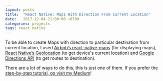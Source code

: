 ```yaml
---
layout: posts
title:  "React Native: Maps With Direction From Current Location"
date:   2017-12-04 21:00:00 +0700
categories: projects
tags: react native
---
```



To be able to create Maps with direction to particular destination from current location, I used [Airbnb’s react-native-maps][maps-airbnb] (for displaying maps), [React Native’s Geolocation][rn-geolocation] (to get device's current location) and [Google Directions API][google-directions] (to get routes to destination).<br>

There are a lot of ways to do this, this is just one of them. If you prefer the [step-by-step tutorial, go visit my Medium][medium-link]!

<script src="https://gist.github.com/princessjanf/681708cb5f815db052c6fb9980ca8769.js"></script>


[rn-geolocation]: https://facebook.github.io/react-native/docs/geolocation.html
[google-directions]: https://developers.google.com/maps/documentation/directions/start
[maps-airbnb]: https://github.com/react-community/react-native-maps
[medium-link]: https://medium.com/@princessjanf/react-native-maps-with-direction-from-current-location-ab1a371732c2
